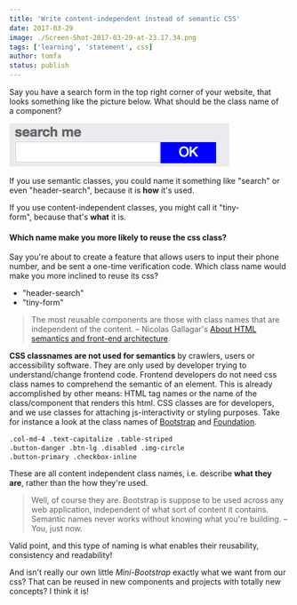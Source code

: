 ```yaml
---
title: 'Write content-independent instead of semantic CSS'
date: 2017-03-29
image: ./Screen-Shot-2017-03-29-at-23.17.34.png
tags: ['learning', 'statement', css]
author: tomfa
status: publish
---
```


Say you have a search form in the top right corner of your website, that looks
something like the picture below. What should be the class name of a component?

![header-search](./header-search.png)

If you use semantic classes, you could name it something like "search" or even
"header-search", because it is **how** it's used.

If you use content-independent classes, you might call it "tiny-form", because
that's **what** it is.

#### Which name make you more likely to reuse the css class?

Say you're about to create a feature that allows users to input their phone
number, and be sent a one-time verification code. Which class name would make
you more inclined to reuse its css?

- "header-search"
- "tiny-form"

> The most reusable components are those with class names that are independent of the content. – Nicolas Gallagar's [About HTML semantics and front-end architecture](http://nicolasgallagher.com/about-html-semantics-front-end-architecture/).

**CSS classnames are not used for semantics** by crawlers, users or accessibility software.
They are only used by developer trying to understand/change frontend code.
Frontend developers do not need css class names to comprehend the semantic of an element.
This is already accomplished by other means: HTML tag names or the name of the class/component that renders this html.
CSS classes are for developers, and we use classes for attaching js-interactivity or styling purposes.
Take for instance a look at the class names of [Bootstrap](http://getbootstrap.com/) and [Foundation](http://foundation.zurb.com/).

```
.col-md-4 .text-capitalize .table-striped
.button-danger .btn-lg .disabled .img-circle
.button-primary .checkbox-inline
```

These are all content independent class names, i.e. describe **what they are**, rather than the how they're used.

> Well, of course they are. Bootstrap is suppose to be used across any web application,
> independent of what sort of content it contains.
> Semantic names never works without knowing what you're building.
> – You, just now.

Valid point, and this type of naming is what enables their reusability,
consistency and readability!

And isn't really our own little *Mini-Bootstrap*
exactly what we want from our css? That can be reused in new components and
projects with totally new concepts? I think it is!
